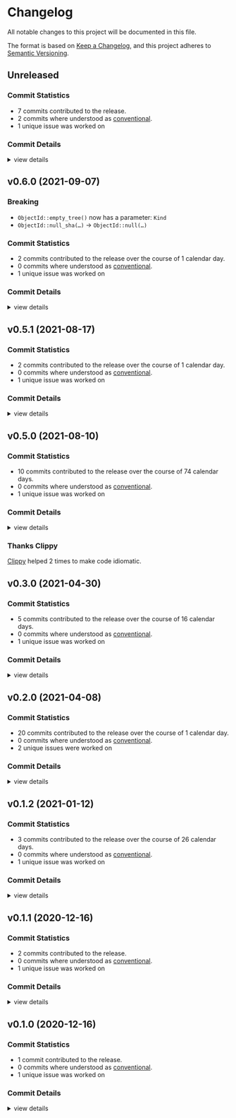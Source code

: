 # Changelog

All notable changes to this project will be documented in this file.

The format is based on [Keep a Changelog](https://keepachangelog.com/en/1.0.0/),
and this project adheres to [Semantic Versioning](https://semver.org/spec/v2.0.0.html).

## Unreleased

### Commit Statistics

<csr-read-only-do-not-edit/>

 - 7 commits contributed to the release.
 - 2 commits where understood as [conventional](https://www.conventionalcommits.org).
 - 1 unique issue was worked on

### Commit Details

<csr-read-only-do-not-edit/>

<details><summary>view details</summary>

 * **#198**
    - Rebuild all changelogs to assure properly ordered headlines (cfcaa66)
    - Sort all commits by time, descending… (7c37a3d)
    - greatly reduce changelog size now that the traversal fix is applied (3924c03)
    - rename `oid::short_hex()` to `oid::to_hex()` (deb99b3)
    - Fixup remaining changelogs… (0ac488a)
    - Generate changelogs with details (fd0f3bd)
    - oid::short_hex(len) for truncated hex representations (d234b97)
</details>

## v0.6.0 (2021-09-07)

### Breaking

- `ObjectId::empty_tree()` now has a parameter: `Kind`
- `ObjectId::null_sha(…)` -> `ObjectId::null(…)`

### Commit Statistics

<csr-read-only-do-not-edit/>

 - 2 commits contributed to the release over the course of 1 calendar day.
 - 0 commits where understood as [conventional](https://www.conventionalcommits.org).
 - 1 unique issue was worked on

### Commit Details

<csr-read-only-do-not-edit/>

<details><summary>view details</summary>

 * **Uncategorized**
    - Bump git-hash v0.6.0 (6efd90d)
    - [repository #190] obtain the kind fo hash used in a repo (a985491)
</details>

## v0.5.1 (2021-08-17)

### Commit Statistics

<csr-read-only-do-not-edit/>

 - 2 commits contributed to the release over the course of 1 calendar day.
 - 0 commits where understood as [conventional](https://www.conventionalcommits.org).
 - 1 unique issue was worked on

### Commit Details

<csr-read-only-do-not-edit/>

<details><summary>view details</summary>

 * **Uncategorized**
    - Release git-hash v0.5.1 (d826370)
    - Apply nightly rustfmt rules. (5e0edba)
</details>

## v0.5.0 (2021-08-10)

### Commit Statistics

<csr-read-only-do-not-edit/>

 - 10 commits contributed to the release over the course of 74 calendar days.
 - 0 commits where understood as [conventional](https://www.conventionalcommits.org).
 - 1 unique issue was worked on

### Commit Details

<csr-read-only-do-not-edit/>

<details><summary>view details</summary>

 * **Uncategorized**
    - (cargo-release) version 0.5.0 (ae02dab)
    - thanks clippy (e1964e4)
    - [ref] flexible and simple support for different hash lengths (9c2edd5)
    - Revert "[ref] parameterize all uses of hash length…" (21f187e)
    - [ref] parameterize all uses of hash length… (5c7285e)
    - [ref] handle create-or-append when writing valid reflog files… (9175085)
    - [ref] another deletion test succeeds (6037900)
    - thanks clippy (6200ed9)
    - (cargo-release) version 0.4.0 (866f86f)
    - [git-repository] towards git-repository as one stop shop (aea6cc5)
</details>

### Thanks Clippy

<csr-read-only-do-not-edit/>

[Clippy](https://github.com/rust-lang/rust-clippy) helped 2 times to make code idiomatic. 

## v0.3.0 (2021-04-30)

### Commit Statistics

<csr-read-only-do-not-edit/>

 - 5 commits contributed to the release over the course of 16 calendar days.
 - 0 commits where understood as [conventional](https://www.conventionalcommits.org).
 - 1 unique issue was worked on

### Commit Details

<csr-read-only-do-not-edit/>

<details><summary>view details</summary>

 * **Uncategorized**
    - (cargo-release) version 0.3.0 (e9665c7)
    - [traversal] trying to get things done with gitoxide shows some teeth… (3fee661)
    - Nicer debug printing for oids, too (b4f94f8)
    - a new failing test (86b6c24)
    - fix git-hash docs (327a107)
</details>

## v0.2.0 (2021-04-08)

### Commit Statistics

<csr-read-only-do-not-edit/>

 - 20 commits contributed to the release over the course of 1 calendar day.
 - 0 commits where understood as [conventional](https://www.conventionalcommits.org).
 - 2 unique issues were worked on

### Commit Details

<csr-read-only-do-not-edit/>

<details><summary>view details</summary>

 * **#63**
    - Revert "Add additional variant for Sha256 in ObjectId" (bb24dc4)
    - Add additional variant for Sha256 in ObjectId (3dd7c43)
    - Make ObjectId into an enum to soon hold more bytes (and type) (4bf0c1a)
    - Impl == and != for common combinations of ObjectId/oid (2455178)
    - Remove now unused gith-hash::borrowed::Id (59ab1bd)
    - More general to-hex for ObjectId (e2be868)
    - Fix incorrectly implemented display for `oid` (c4186b0)
    - git-commitgraph uses `oid` now (0b72966)
    - Notes about future proofing `oid` type… (658c896)
    - Use new `oid` where possible in git-odb (68a709e)
    - oid with even more conversions and better hex-display (eecd664)
    - refactor; better errors for invalid hash sizes (be84b36)
    - Add quality-of-life parse() support for hex input (6f97063)
    - Make ObjectId/oid happen! (ca78d15)
    - A seemingly complete implementation of a referenced borrowed Id (b3fc365)
    - Fix doc string naming (59c3d45)
    - Move git-hash::owned::Id into git-hash::Id (fdbe704)
    - Make git-hash Error usage explicit (it's for decoding only) (4805cfc)
    - Rename `git_hash::*::Digest` to `Id` (188d90a)
 * **Uncategorized**
    - (cargo-release) version 0.2.0 (4ec09f4)
</details>

## v0.1.2 (2021-01-12)

### Commit Statistics

<csr-read-only-do-not-edit/>

 - 3 commits contributed to the release over the course of 26 calendar days.
 - 0 commits where understood as [conventional](https://www.conventionalcommits.org).
 - 1 unique issue was worked on

### Commit Details

<csr-read-only-do-not-edit/>

<details><summary>view details</summary>

 * **Uncategorized**
    - (cargo-release) version 0.1.2 (d1b4436)
    - update tasks and dependencies (96938be)
    - Add missing '.' at end of doc comments (7136854)
</details>

## v0.1.1 (2020-12-16)

### Commit Statistics

<csr-read-only-do-not-edit/>

 - 2 commits contributed to the release.
 - 0 commits where understood as [conventional](https://www.conventionalcommits.org).
 - 1 unique issue was worked on

### Commit Details

<csr-read-only-do-not-edit/>

<details><summary>view details</summary>

 * **Uncategorized**
    - (cargo-release) version 0.1.1 (4224c5b)
    - All crates use git-hash::Kind and its types, sometimes through git-object (124c171)
</details>

## v0.1.0 (2020-12-16)

### Commit Statistics

<csr-read-only-do-not-edit/>

 - 1 commit contributed to the release.
 - 0 commits where understood as [conventional](https://www.conventionalcommits.org).
 - 1 unique issue was worked on

### Commit Details

<csr-read-only-do-not-edit/>

<details><summary>view details</summary>

 * **Uncategorized**
    - first incarnation of git-hash to separate concerns and resolve cycle (9803041)
</details>

